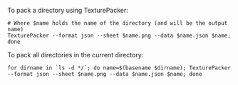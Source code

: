 To pack a directory using TexturePacker:

```
# Where $name holds the name of the directory (and will be the output name)
TexturePacker --format json --sheet $name.png --data $name.json $name; done
```

To pack all directories in the current directory:

```
for dirname in `ls -d */`; do name=$(basename $dirname); TexturePacker --format json --sheet $name.png --data $name.json $name; done
```
